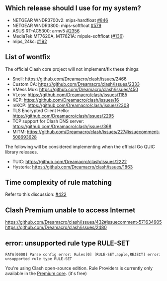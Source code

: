 ## Which release should I use for my system?
* NETGEAR WNDR3700v2: mips-hardfloat [#846](https://github.com/Dreamacro/clash/issues/846)
* NETGEAR WNDR3800: mips-softfloat [#579](https://github.com/Dreamacro/clash/issues/579)
* ASUS RT-AC5300: armv5 [#2356](https://github.com/Dreamacro/clash/issues/2356)
* MediaTek MT7620A, MT7621A: mipsle-softfloat ([#136](https://github.com/Dreamacro/clash/issues/136))
* mips_24kc: [#192](https://github.com/Dreamacro/clash/issues/192)

## List of wontfix
The official Clash core project will not implement/fix these things:

* Snell: https://github.com/Dreamacro/clash/issues/2466
* Custom CA: https://github.com/Dreamacro/clash/issues/2333
* VMess Mux: https://github.com/Dreamacro/clash/issues/450
* VLess: https://github.com/Dreamacro/clash/issues/1185
* KCP: https://github.com/Dreamacro/clash/issues/16
* mKCP: https://github.com/Dreamacro/clash/issues/2308
* TLS Encrypted Client Hello: https://github.com/Dreamacro/clash/issues/2295
* TCP support for Clash DNS server: https://github.com/Dreamacro/clash/issues/368
* MITM: https://github.com/Dreamacro/clash/issues/227#issuecomment-508693628

The following will be considered implementing when the official Go QUIC library releases.

* TUIC: https://github.com/Dreamacro/clash/issues/2222
* Hysteria: https://github.com/Dreamacro/clash/issues/1863

## Time complexity of rule matching
Refer to this discussion: [#422](https://github.com/Dreamacro/clash/issues/422)

## Clash Premium unable to access Internet
https://github.com/Dreamacro/clash/issues/432#issuecomment-571634905
https://github.com/Dreamacro/clash/issues/2480

## error: unsupported rule type RULE-SET

```
FATA[0000] Parse config error: Rules[0] [RULE-SET,apple,REJECT] error: unsupported rule type RULE-SET
```

You're using Clash open-source edition. Rule Providers is currently only available in the [Premium core](https://github.com/Dreamacro/clash/releases/tag/premium). (it's free)
